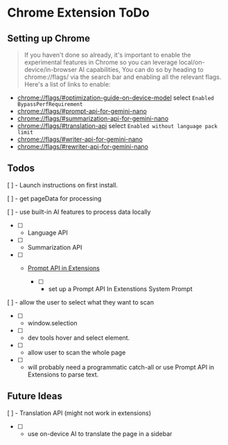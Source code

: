 # Chrome Extension ToDo
## Setting up Chrome
> If you haven't done so already, it's important to enable the experimental features in Chrome so you can leverage local/on-device/in-browser AI capabilities, You can do so by heading to chrome://flags/ via the search bar and enabling all the relevant flags. Here's a list of links to enable:

* [chrome://flags/#optimization-guide-on-device-model](chrome://flags/#optimization-guide-on-device-model) select `Enabled BypassPerfRequirement`
* [chrome://flags/#prompt-api-for-gemini-nano](chrome://flags/#prompt-api-for-gemini-nano)
* [chrome://flags/#summarization-api-for-gemini-nano](chrome://flags/#summarization-api-for-gemini-nano)
* [chrome://flags/#translation-api](chrome://flags/#translation-api) select `Enabled without language pack limit`
* [chrome://flags/#writer-api-for-gemini-nano](chrome://flags/#writer-api-for-gemini-nano)
* [chrome://flags/#rewriter-api-for-gemini-nano](chrome://flags/#rewriter-api-for-gemini-nano)


## Todos
[ ] - Launch instructions on first install. 

[ ] - get pageData for processing

[ ] - use built-in AI features to process data locally

* [ ] - Language API

* [ ] - Summarization API

* [ ] - [Prompt API in Extensions](https://developer.chrome.com/docs/extensions/ai/prompt-api) 

	* [ ] - set up a Prompt API In Extenstions System Prompt

[ ] - allow the user to select what they want to scan

* [ ] - window.selection

* [ ] - dev tools hover and select element.

* [ ] - allow user to scan the whole page

* [ ] - will probably need a programmatic catch-all or use Prompt API in Extensions to parse text.


## Future Ideas 

[ ] - Translation API (might not work in extensions)
* [ ] - use on-device AI to translate the page in a sidebar
	
	
